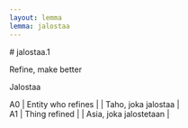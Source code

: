 ```yaml
---
layout: lemma
lemma: jalostaa
---
```


<div class="sense">
# <span class="sensename">jalostaa.1</span>

<span class="description">Refine, make better</span>

<span class="description">Jalostaa</span>

A0 | Entity who refines |   | Taho, joka jalostaa |  
A1 | Thing refined |   | Asia, joka jalostetaan |  

</div>

